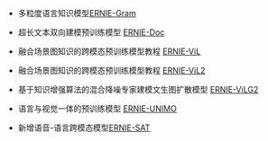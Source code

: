 

- 多粒度语言知识模型[ERNIE-Gram](https://github.com/PaddlePaddle/ERNIE/blob/develop/ernie-gram)
- 超长文本双向建模预训练模型 [ERNIE-Doc](https://github.com/PaddlePaddle/ERNIE/tree/repro/ernie-doc)
- 融合场景图知识的跨模态预训练模型教程 [ERNIE-ViL](https://github.com/PaddlePaddle/ERNIE/tree/repro/ernie-vil)
- 融合场景图知识的跨模态预训练模型教程 [ERNIE-ViL2](https://github.com/PaddlePaddle/ERNIE/tree/ernie-kit-open-v1.0/Research/ERNIE-ViL2)
- 基于知识增强算法的混合降噪专家建模文生图扩散模型 [ERNIE-ViLG2](https://github.com/PaddlePaddle/ERNIE/tree/ernie-kit-open-v1.0/Research/ERNIE-ViLG2)
- 语言与视觉一体的预训练模型 [ERNIE-UNIMO](https://github.com/PaddlePaddle/ERNIE/tree/repro/ernie-unimo)

- 新增语音-语言跨模态模型[ERNIE-SAT](https://github.com/PaddlePaddle/ERNIE/tree/repro/ernie-sat)
